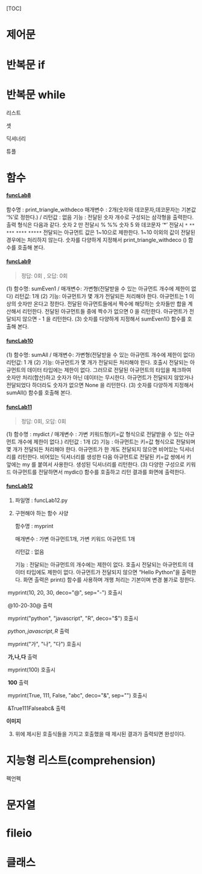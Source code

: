 # 

[TOC]

# 제어문

# 반복문 if

# 반복문 while

리스트

셋

딕셔너리

튜플



# 함수

#### [funcLab8]()

함수명 : print_triangle_withdeco
매개변수 : 2개(숫자와 데코문자,데코문자는 기본값 ‘%’로 정한다.) / 리턴값 : 없음
기능 : 전달된 숫자 개수로 구성되는 삼각형을 출력한다. 출력 형식은 다음과 같다.
숫자 2 만 전달시
   %
%%
숫자 5 와 데코문자 ‘*’ 전달시
        `*`
      `**`
    `***`
  `****`
`*****`
전달되는 아규먼트 값은 1~10으로 제한한다. 1~10 이외의 값이 전달된 경우에는 처리하지 않는다.
숫자를 다양하게 지정해서 print_triangle_withdeco () 함수를 호출해 본다.

#### [funcLab9](https://github.com/kdragonkorea/TIL/blob/master/Bigdata_analysis_course_20201228/2_Python/Python_exam/day5(20210108)/funcLab9.py)

> 정답: 0회 , 오답: 0회

(1) 함수명: sumEven1 / 매개변수: 가변형(전달받을 수 있는 아규먼트 개수에 제한이 없다)
리턴값: 1개
(2) 기능: 아규먼트가 몇 개가 전달되든 처리해야 한다. 아규먼트는 1 이상의 숫자만 온다고 정한다.
전달된 아규먼트들에서 짝수에 해당하는 숫자들만 합을 계산해서 리턴한다.
전달된 아규먼트들 중에 짝수가 없으면 0 을 리턴한다. 아규먼트가 전달되지 않으면 - 1 을 리턴한다.
(3) 숫자를 다양하게 지정해서 sumEven1() 함수를 호출해 본다.

#### [funcLab10](https://github.com/kdragonkorea/TIL/blob/master/Bigdata_analysis_course_20201228/2_Python/Python_exam/day5(20210108)/funcLab10.py)

(1) 함수명: sumAll / 매개변수: 가변형(전달받을 수 있는 아규먼트 개수에 제한이 없다)
리턴값: 1 개
(2) 기능: 아규먼트가 몇 개가 전달되든 처리해야 한다. 호출시 전달되는 아규먼트의 데이터 타입에는 제한이 없다.
그러므로 전달된 아규먼트의 타입을 체크하여 숫자만 처리(합산)하고 숫자가 아닌 데이터는 무시한다.
아규먼트가 전달되지 않았거나 전달되었다 하더라도 숫자가 없으면 None 을 리턴한다.
(3) 숫자를 다양하게 지정해서 sumAll() 함수를 호출해 본다.

#### [funcLab11]()

> 정답: 0회, 오답: 0회

(1) 함수명 : mydict / 매개변수 : 가변 키워드형(키=값 형식으로 전달받을 수 있는 아규먼트 개수에 제한이 없다.) 리턴값 : 1개
(2) 기능 : 아규먼트는 키=값 형식으로 전달되며 몇 개가 전달되든 처리해야 한다. 아규먼트가 한 개도 전달되지 않으면 비어있는 딕셔너리를 리턴한다. 비어있는 딕셔너리를 생성한 다음 아규먼트로 전달된 키=값 쌍에서 키 앞에는 my 를 붙여서 사용한다. 생성된 딕셔너리를 리턴한다.
(3) 다양한 구성으로 키워드 아규먼트를 전달하면서 mydic() 함수를 호출하고 리턴 결과를 화면에 출력한다.

#### [funcLab12]()

1. 파일명 : funcLab12.py

2. 구현해야 하는 함수 사양

   함수명 : myprint

   매개변수 : 가변 아규먼트1개, 가변 키워드 아규먼트 1개

   리턴값 : 없음

   기능 : 전달되는 아규먼트의 개수에는 제한이 없다.  호출시 전달되는 아규먼트의 데이터 타입에도 제한이 없다. 아규먼트가 전달되지 않으면 “Hello Python”을 출력한다. 화면 출력은 print() 함수를 사용하며 개행 처리는 기본이며 변경 불가로 정한다.

​        myprint(10, 20, 30, deco="@", sep="-") 호출시

​        @10-20-30@ 출력

​       myprint("python", "javascript", "R", deco="$") 호출시

​        $python,javascript,R$ 출력

​       myprint("가", "나", "다") 호출시

​        **가,나,다** 출력

​       myprint(100) 호출시

​        **100** 출력

​       myprint(True, 111, False, "abc", deco="&", sep="") 호출시 

​       &True111Falseabc& 출력

**이미지**

3. 위에 제시된 호출식들을 가지고 호출했을 때 제시된 결과가 출력되면 완성이다.



# 지능형 리스트(comprehension)

펙언펙

# 문자열

# fileio

# 클래스